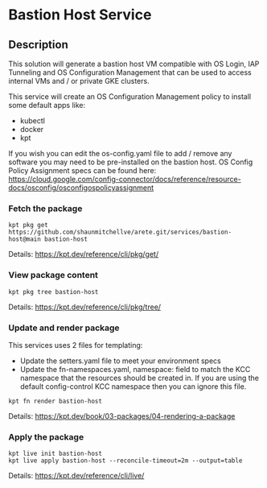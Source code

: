 # Bastion Host Service

## Description

This solution will generate a bastion host VM compatible with OS Login, IAP Tunneling and OS Configuration Management that can be used to access internal VMs and / or private GKE clusters.

This service will create an OS Configuration Management policy to install some default apps like:

- kubectl
- docker
- kpt

If you wish you can edit the os-config.yaml file to add / remove any software you may need to be pre-installed on the bastion host. OS Config Policy Assignment specs can be found here: <https://cloud.google.com/config-connector/docs/reference/resource-docs/osconfig/osconfigospolicyassignment>


### **Fetch the package**

`kpt pkg get https://github.com/shaunmitchellve/arete.git/services/bastion-host@main bastion-host`

Details: <https://kpt.dev/reference/cli/pkg/get/>

### **View package content**

`kpt pkg tree bastion-host`

Details: <https://kpt.dev/reference/cli/pkg/tree/>

### **Update and render package**

This services uses 2 files for templating:

- Update the setters.yaml file to meet your environment specs
- Update the fn-namespaces.yaml, namespace: field to match the KCC namespace that the resources should be created in. If you are using the default config-control KCC namespace then you can ignore this file.

`kpt fn render bastion-host`

Details: <https://kpt.dev/book/03-packages/04-rendering-a-package>

### **Apply the package**

```shell
kpt live init bastion-host
kpt live apply bastion-host --reconcile-timeout=2m --output=table
```

Details: <https://kpt.dev/reference/cli/live/>

